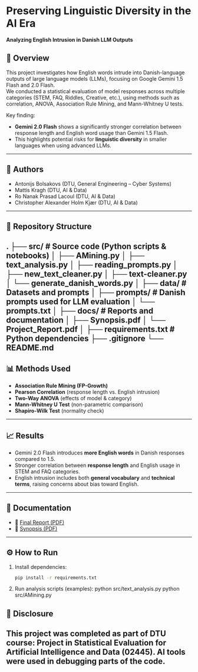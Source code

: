 # Preserving Linguistic Diversity in the AI Era  
**Analyzing English Intrusion in Danish LLM Outputs**

## 📌 Overview
This project investigates how English words intrude into Danish-language outputs of large language models (LLMs), focusing on Google Gemini 1.5 Flash and 2.0 Flash.  
We conducted a statistical evaluation of model responses across multiple categories (STEM, FAQ, Riddles, Creative, etc.), using methods such as correlation, ANOVA, Association Rule Mining, and Mann-Whitney U tests.  

Key finding:  
- **Gemini 2.0 Flash** shows a significantly stronger correlation between response length and English word usage than Gemini 1.5 Flash.  
- This highlights potential risks for **linguistic diversity** in smaller languages when using advanced LLMs.  

---

## 👥 Authors
- Antonijs Bolsakovs (DTU, General Engineering – Cyber Systems)  
- Mattis Kragh (DTU, AI & Data)  
- Ro Nanak Prasad Lacoul (DTU, AI & Data)  
- Christopher Alexander Holm Kjær (DTU, AI & Data)  

---

## 📂 Repository Structure
.
├── src/                # Source code (Python scripts & notebooks)
│   ├── AMining.py
│   ├── text_analysis.py
│   ├── reading_prompts.py
│   ├── new_text_cleaner.py
│   ├── text-cleaner.py
│   └── generate_danish_words.py
│
├── data/               # Datasets and prompts
│   ├── prompts/        # Danish prompts used for LLM evaluation
│   └── prompts.txt
│
├── docs/               # Reports and documentation
│   ├── Synopsis.pdf
│   └── Project_Report.pdf
│
├── requirements.txt    # Python dependencies
├── .gitignore
└── README.md
---

## 📊 Methods Used
- **Association Rule Mining (FP-Growth)**  
- **Pearson Correlation** (response length vs. English intrusion)  
- **Two-Way ANOVA** (effects of model & category)  
- **Mann-Whitney U Test** (non-parametric comparison)  
- **Shapiro-Wilk Test** (normality check)  

---

## 📈 Results
- Gemini 2.0 Flash introduces **more English words** in Danish responses compared to 1.5.  
- Stronger correlation between **response length** and English usage in STEM and FAQ categories.  
- English intrusion includes both **general vocabulary** and **technical terms**, raising concerns about bias toward English.  

---

## 📑 Documentation
- 📄 [Final Report (PDF)](docs/Project_Report.pdf)  
- 📄 [Synopsis (PDF)](docs/Synopsis.pdf)  

---

## ⚙️ How to Run
1. Install dependencies:  
   ```bash
   pip install -r requirements.txt
2.	Run analysis scripts (examples):
python src/text_analysis.py
python src/AMining.py
## 📌 Disclosure

This project was completed as part of DTU course: Project in Statistical Evaluation for Artificial Intelligence and Data (02445).
AI tools were used in debugging parts of the code.
---
